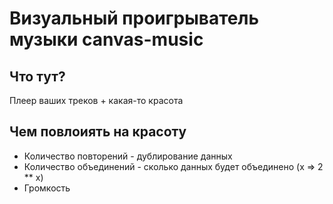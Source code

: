 # Визуальный проигрыватель музыки canvas-music
## Что тут?
Плеер ваших треков + какая-то красота

## Чем повлоиять на красоту
- Количество повторений - дублирование данных
- Количество объединений - сколько данных будет объединено (x => 2 ** x)
- Громкость
